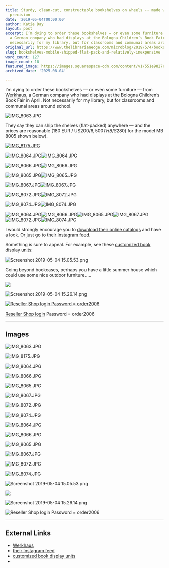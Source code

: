```yaml
---
title: Sturdy, clean-cut, constructable bookshelves on wheels -- made with German
  precision
date: '2019-05-04T00:00:00'
author: Katie Day
layout: post
excerpt: I’m dying to order these bookshelves — or even some furniture — from Werkhaus,
  a German company who had displays at the Bologna Children’s Book Fair in April.  Not
  necessarily for my library, but for classrooms and communal areas around school.
original_url: https://www.thelibrarianedge.com/microblog/2019/5/4/bookshelves-mobile-shipped-flat-pack-and-relatively-inexpensive
slug: bookshelves-mobile-shipped-flat-pack-and-relatively-inexpensive
word_count: 127
image_count: 18
featured_image: https://images.squarespace-cdn.com/content/v1/551e9827e4b0a00742213303/1556956530514-GTFFJZ9KZG0WNH18S7AG/IMG_8063.JPG
archived_date: '2025-08-04'

---
```


I’m dying to order these bookshelves — or even some furniture — from [Werkhaus](https://www.werkhaus.de/shop/shop_content.php?coID=123), a German company who had displays at the Bologna Children’s Book Fair in April. Not necessarily for my library, but for classrooms and communal areas around school.

![IMG_8063.JPG](https://images.squarespace-cdn.com/content/v1/551e9827e4b0a00742213303/1556956530514-GTFFJZ9KZG0WNH18S7AG/IMG_8063.JPG)

They say they can ship the shelves \(flat-packed\) anywhere — and the prices are reasonable \(180 EUR / US$200 / 6,500 THB / S$280\) for the model MB 8005 shown below\).

[ ![IMG_8175.JPG](https://images.squarespace-cdn.com/content/v1/551e9827e4b0a00742213303/1556956136781-SQ4QVSTU1AH8ATONT200/IMG_8175.JPG) ](https://www.werkhaus.de/shop/shop_content.php?coID=123)

![IMG_8064.JPG](https://images.squarespace-cdn.com/content/v1/551e9827e4b0a00742213303/1556956365049-N99EGPW4T30HW0UB662V/IMG_8064.JPG)![IMG_8064.JPG](https://images.squarespace-cdn.com/content/v1/551e9827e4b0a00742213303/1556956365049-N99EGPW4T30HW0UB662V/IMG_8064.JPG?format=750w)

![IMG_8066.JPG](https://images.squarespace-cdn.com/content/v1/551e9827e4b0a00742213303/1556956353264-CNO45U8J37QE9A2IRIED/IMG_8066.JPG)![IMG_8066.JPG](https://images.squarespace-cdn.com/content/v1/551e9827e4b0a00742213303/1556956353264-CNO45U8J37QE9A2IRIED/IMG_8066.JPG?format=750w)

![IMG_8065.JPG](https://images.squarespace-cdn.com/content/v1/551e9827e4b0a00742213303/1556956362908-6Q4K1LFPXPIWOAQKYWIG/IMG_8065.JPG)![IMG_8065.JPG](https://images.squarespace-cdn.com/content/v1/551e9827e4b0a00742213303/1556956362908-6Q4K1LFPXPIWOAQKYWIG/IMG_8065.JPG?format=750w)

![IMG_8067.JPG](https://images.squarespace-cdn.com/content/v1/551e9827e4b0a00742213303/1556956348628-FANMBPTYV0AIH12IQUJI/IMG_8067.JPG)![IMG_8067.JPG](https://images.squarespace-cdn.com/content/v1/551e9827e4b0a00742213303/1556956348628-FANMBPTYV0AIH12IQUJI/IMG_8067.JPG?format=750w)

![IMG_8072.JPG](https://images.squarespace-cdn.com/content/v1/551e9827e4b0a00742213303/1556956345345-B2JCZ57Z7T69YZ178O6V/IMG_8072.JPG)![IMG_8072.JPG](https://images.squarespace-cdn.com/content/v1/551e9827e4b0a00742213303/1556956345345-B2JCZ57Z7T69YZ178O6V/IMG_8072.JPG?format=750w)

![IMG_8074.JPG](https://images.squarespace-cdn.com/content/v1/551e9827e4b0a00742213303/1556956333154-0TS8R0TJHR6FK5FGYZOW/IMG_8074.JPG)![IMG_8074.JPG](https://images.squarespace-cdn.com/content/v1/551e9827e4b0a00742213303/1556956333154-0TS8R0TJHR6FK5FGYZOW/IMG_8074.JPG?format=750w)

![IMG_8064.JPG](https://images.squarespace-cdn.com/content/v1/551e9827e4b0a00742213303/1556956365049-N99EGPW4T30HW0UB662V/IMG_8064.JPG)![IMG_8066.JPG](https://images.squarespace-cdn.com/content/v1/551e9827e4b0a00742213303/1556956353264-CNO45U8J37QE9A2IRIED/IMG_8066.JPG)![IMG_8065.JPG](https://images.squarespace-cdn.com/content/v1/551e9827e4b0a00742213303/1556956362908-6Q4K1LFPXPIWOAQKYWIG/IMG_8065.JPG)![IMG_8067.JPG](https://images.squarespace-cdn.com/content/v1/551e9827e4b0a00742213303/1556956348628-FANMBPTYV0AIH12IQUJI/IMG_8067.JPG)![IMG_8072.JPG](https://images.squarespace-cdn.com/content/v1/551e9827e4b0a00742213303/1556956345345-B2JCZ57Z7T69YZ178O6V/IMG_8072.JPG)![IMG_8074.JPG](https://images.squarespace-cdn.com/content/v1/551e9827e4b0a00742213303/1556956333154-0TS8R0TJHR6FK5FGYZOW/IMG_8074.JPG)

I would strongly encourage you to [download their online catalogs](https://www.werkhaus.de/shop/shop_content.php?coID=123) and have a look. Or just go to [their Instagram feed](https://www.instagram.com/werkhaus_de/?hl=en).

Something is sure to appeal. For example, see these [customized book display units](https://www.werkhaus.de/en/displays/gallery-customized/):

![Screenshot 2019-05-04 15.05.53.png](https://images.squarespace-cdn.com/content/v1/551e9827e4b0a00742213303/1556957183734-7TRXZ61PWEEYYHRYVD2A/Screenshot+2019-05-04+15.05.53.png)

Going beyond bookcases, perhaps you have a little summer house which could use some nice outdoor furniture…..

![](https://images.squarespace-cdn.com/content/v1/551e9827e4b0a00742213303/1556957863435-X8QXWG4XT45NMOEI46Y0/image-asset.png)

![Screenshot 2019-05-04 15.26.14.png](https://images.squarespace-cdn.com/content/v1/551e9827e4b0a00742213303/1556958400934-LB31ASUJK3RG6ANUALYY/Screenshot+2019-05-04+15.26.14.png)

[ ![Reseller Shop login Password = order2006](https://images.squarespace-cdn.com/content/v1/551e9827e4b0a00742213303/1556956895140-8OUODSOVOTGANAH3BIDF/Screenshot+2019-05-04+14.59.26.png) ](https://www.werkhaus.de/reseller/?cat=c399_Standarddisplays-standarddisplays.html)

[Reseller Shop login](https://www.werkhaus.de/reseller/?cat=c399_Standarddisplays-standarddisplays.html)
Password = order2006

---

## Images

![IMG_8063.JPG](https://images.squarespace-cdn.com/content/v1/551e9827e4b0a00742213303/1556956530514-GTFFJZ9KZG0WNH18S7AG/IMG_8063.JPG)

![IMG_8175.JPG](https://images.squarespace-cdn.com/content/v1/551e9827e4b0a00742213303/1556956136781-SQ4QVSTU1AH8ATONT200/IMG_8175.JPG)

![IMG_8064.JPG](https://images.squarespace-cdn.com/content/v1/551e9827e4b0a00742213303/1556956365049-N99EGPW4T30HW0UB662V/IMG_8064.JPG?format=750w)

![IMG_8066.JPG](https://images.squarespace-cdn.com/content/v1/551e9827e4b0a00742213303/1556956353264-CNO45U8J37QE9A2IRIED/IMG_8066.JPG?format=750w)

![IMG_8065.JPG](https://images.squarespace-cdn.com/content/v1/551e9827e4b0a00742213303/1556956362908-6Q4K1LFPXPIWOAQKYWIG/IMG_8065.JPG?format=750w)

![IMG_8067.JPG](https://images.squarespace-cdn.com/content/v1/551e9827e4b0a00742213303/1556956348628-FANMBPTYV0AIH12IQUJI/IMG_8067.JPG?format=750w)

![IMG_8072.JPG](https://images.squarespace-cdn.com/content/v1/551e9827e4b0a00742213303/1556956345345-B2JCZ57Z7T69YZ178O6V/IMG_8072.JPG?format=750w)

![IMG_8074.JPG](https://images.squarespace-cdn.com/content/v1/551e9827e4b0a00742213303/1556956333154-0TS8R0TJHR6FK5FGYZOW/IMG_8074.JPG?format=750w)

![IMG_8064.JPG](https://images.squarespace-cdn.com/content/v1/551e9827e4b0a00742213303/1556956365049-N99EGPW4T30HW0UB662V/IMG_8064.JPG)

![IMG_8066.JPG](https://images.squarespace-cdn.com/content/v1/551e9827e4b0a00742213303/1556956353264-CNO45U8J37QE9A2IRIED/IMG_8066.JPG)

![IMG_8065.JPG](https://images.squarespace-cdn.com/content/v1/551e9827e4b0a00742213303/1556956362908-6Q4K1LFPXPIWOAQKYWIG/IMG_8065.JPG)

![IMG_8067.JPG](https://images.squarespace-cdn.com/content/v1/551e9827e4b0a00742213303/1556956348628-FANMBPTYV0AIH12IQUJI/IMG_8067.JPG)

![IMG_8072.JPG](https://images.squarespace-cdn.com/content/v1/551e9827e4b0a00742213303/1556956345345-B2JCZ57Z7T69YZ178O6V/IMG_8072.JPG)

![IMG_8074.JPG](https://images.squarespace-cdn.com/content/v1/551e9827e4b0a00742213303/1556956333154-0TS8R0TJHR6FK5FGYZOW/IMG_8074.JPG)

![Screenshot 2019-05-04 15.05.53.png](https://images.squarespace-cdn.com/content/v1/551e9827e4b0a00742213303/1556957183734-7TRXZ61PWEEYYHRYVD2A/Screenshot+2019-05-04+15.05.53.png)

![](https://images.squarespace-cdn.com/content/v1/551e9827e4b0a00742213303/1556957863435-X8QXWG4XT45NMOEI46Y0/image-asset.png)

![Screenshot 2019-05-04 15.26.14.png](https://images.squarespace-cdn.com/content/v1/551e9827e4b0a00742213303/1556958400934-LB31ASUJK3RG6ANUALYY/Screenshot+2019-05-04+15.26.14.png)

![Reseller Shop login Password = order2006](https://images.squarespace-cdn.com/content/v1/551e9827e4b0a00742213303/1556956895140-8OUODSOVOTGANAH3BIDF/Screenshot+2019-05-04+14.59.26.png)



---

## External Links

- [Werkhaus](https://www.werkhaus.de/shop/shop_content.php?coID=123)
- [their Instagram feed](https://www.instagram.com/werkhaus_de/?hl=en)
- [customized book display units](https://www.werkhaus.de/en/displays/gallery-customized/)
- [](https://www.werkhaus.de/reseller/?cat=c399_Standarddisplays-standarddisplays.html)
